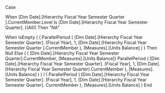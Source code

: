 Case

When [Dim Date].[Hierarchy Fiscal Year Semester
Quarter ].CurrentMember.Level Is
[Dim Date].[Hierarchy Fiscal Year Semester Quarter].
[(All))
Then "NA"

When IsEmpty
(
(
ParallelPeriod
(
[Dim Date].[Hierarchy Fiscal Year Semester Quarter].
[Fiscal Year),
1,
[Dim Date].[Hierarchy Fiscal Year Semester
Quarter ].CurrentMember
),
[Measures].[Units Balance]
)
)
Then Null
Else (
( [Dim Date].[Hierarchy Fiscal Year Semester
Quarter].CurrentMember,
[Measures].[Units Balance])
ParallelPeriod
(
[Dim Date].[Hierarchy Fiscal Year Semester Quarter].
[Fiscal Year],
1,
[Dim Date].[Hierarchy Fiscal Year Semester
Quarter).CurrentMember
),
[Measures].[Units Balance]
)
)
I
(
ParallelPeriod
(
[Dim Date].[Hierarchy Fiscal Year Semester Quarter].
[Fiscal Year],
1,
[Dim Date].[Hierarchy Fiscal Year Semester
Quarter]. CurrentMember
),
[Measures].[Units Balance]
)
End
